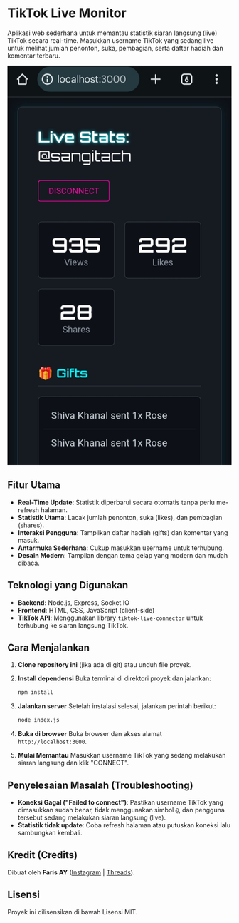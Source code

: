 # TikTok Live Monitor

Aplikasi web sederhana untuk memantau statistik siaran langsung (live) TikTok secara real-time. Masukkan username TikTok yang sedang live untuk melihat jumlah penonton, suka, pembagian, serta daftar hadiah dan komentar terbaru.

![Screenshot](tiktok-live-monitor-01.jpg)

## Fitur Utama

-   **Real-Time Update**: Statistik diperbarui secara otomatis tanpa perlu me-refresh halaman.
-   **Statistik Utama**: Lacak jumlah penonton, suka (likes), dan pembagian (shares).
-   **Interaksi Pengguna**: Tampilkan daftar hadiah (gifts) dan komentar yang masuk.
-   **Antarmuka Sederhana**: Cukup masukkan username untuk terhubung.
-   **Desain Modern**: Tampilan dengan tema gelap yang modern dan mudah dibaca.

## Teknologi yang Digunakan

-   **Backend**: Node.js, Express, Socket.IO
-   **Frontend**: HTML, CSS, JavaScript (client-side)
-   **TikTok API**: Menggunakan library `tiktok-live-connector` untuk terhubung ke siaran langsung TikTok.

## Cara Menjalankan

1.  **Clone repository ini** (jika ada di git) atau unduh file proyek.

2.  **Install dependensi**
    Buka terminal di direktori proyek dan jalankan:
    ```bash
    npm install
    ```

3.  **Jalankan server**
    Setelah instalasi selesai, jalankan perintah berikut:
    ```bash
    node index.js
    ```

4.  **Buka di browser**
    Buka browser dan akses alamat `http://localhost:3000`.

5.  **Mulai Memantau**
    Masukkan username TikTok yang sedang melakukan siaran langsung dan klik "CONNECT".

## Penyelesaian Masalah (Troubleshooting)

-   **Koneksi Gagal ("Failed to connect")**: Pastikan username TikTok yang dimasukkan sudah benar, tidak menggunakan simbol `@`, dan pengguna tersebut sedang melakukan siaran langsung (live).
-   **Statistik tidak update**: Coba refresh halaman atau putuskan koneksi lalu sambungkan kembali.

## Kredit (Credits)

Dibuat oleh **Faris AY** ([Instagram](https://instagram.com/faris.a.y) | [Threads](https://threads.net/@faris.a.y)).

## Lisensi

Proyek ini dilisensikan di bawah Lisensi MIT.
